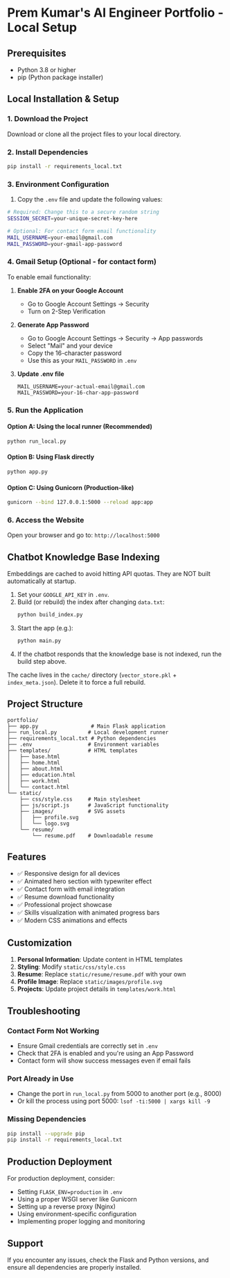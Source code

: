 # Prem Kumar's AI Engineer Portfolio - Local Setup

## Prerequisites
- Python 3.8 or higher
- pip (Python package installer)

## Local Installation & Setup

### 1. Download the Project
Download or clone all the project files to your local directory.

### 2. Install Dependencies
```bash
pip install -r requirements_local.txt
```

### 3. Environment Configuration
1. Copy the `.env` file and update the following values:

```bash
# Required: Change this to a secure random string
SESSION_SECRET=your-unique-secret-key-here

# Optional: For contact form email functionality
MAIL_USERNAME=your-email@gmail.com
MAIL_PASSWORD=your-gmail-app-password
```

### 4. Gmail Setup (Optional - for contact form)
To enable email functionality:

1. **Enable 2FA on your Google Account**
   - Go to Google Account Settings → Security
   - Turn on 2-Step Verification

2. **Generate App Password**
   - Go to Google Account Settings → Security → App passwords
   - Select "Mail" and your device
   - Copy the 16-character password
   - Use this as your `MAIL_PASSWORD` in `.env`

3. **Update .env file**
   ```
   MAIL_USERNAME=your-actual-email@gmail.com
   MAIL_PASSWORD=your-16-char-app-password
   ```

### 5. Run the Application

#### Option A: Using the local runner (Recommended)
```bash
python run_local.py
```

#### Option B: Using Flask directly
```bash
python app.py
```

#### Option C: Using Gunicorn (Production-like)
```bash
gunicorn --bind 127.0.0.1:5000 --reload app:app
```

### 6. Access the Website
Open your browser and go to: `http://localhost:5000`

## Chatbot Knowledge Base Indexing
Embeddings are cached to avoid hitting API quotas. They are NOT built automatically at startup.

1. Set your `GOOGLE_API_KEY` in `.env`.
2. Build (or rebuild) the index after changing `data.txt`:
   ```bash
   python build_index.py
   ```
3. Start the app (e.g.):
   ```bash
   python main.py
   ```
4. If the chatbot responds that the knowledge base is not indexed, run the build step above.

The cache lives in the `cache/` directory (`vector_store.pkl` + `index_meta.json`). Delete it to force a full rebuild.

## Project Structure
```
portfolio/
├── app.py                 # Main Flask application
├── run_local.py          # Local development runner
├── requirements_local.txt # Python dependencies
├── .env                  # Environment variables
├── templates/            # HTML templates
│   ├── base.html
│   ├── home.html
│   ├── about.html
│   ├── education.html
│   ├── work.html
│   └── contact.html
└── static/
    ├── css/style.css     # Main stylesheet
    ├── js/script.js      # JavaScript functionality
    ├── images/           # SVG assets
    │   ├── profile.svg
    │   └── logo.svg
    └── resume/
        └── resume.pdf    # Downloadable resume
```

## Features
- ✅ Responsive design for all devices
- ✅ Animated hero section with typewriter effect
- ✅ Contact form with email integration
- ✅ Resume download functionality
- ✅ Professional project showcase
- ✅ Skills visualization with animated progress bars
- ✅ Modern CSS animations and effects

## Customization
1. **Personal Information**: Update content in HTML templates
2. **Styling**: Modify `static/css/style.css`
3. **Resume**: Replace `static/resume/resume.pdf` with your own
4. **Profile Image**: Replace `static/images/profile.svg`
5. **Projects**: Update project details in `templates/work.html`

## Troubleshooting

### Contact Form Not Working
- Ensure Gmail credentials are correctly set in `.env`
- Check that 2FA is enabled and you're using an App Password
- Contact form will show success messages even if email fails

### Port Already in Use
- Change the port in `run_local.py` from 5000 to another port (e.g., 8000)
- Or kill the process using port 5000: `lsof -ti:5000 | xargs kill -9`

### Missing Dependencies
```bash
pip install --upgrade pip
pip install -r requirements_local.txt
```

## Production Deployment
For production deployment, consider:
- Setting `FLASK_ENV=production` in `.env`
- Using a proper WSGI server like Gunicorn
- Setting up a reverse proxy (Nginx)
- Using environment-specific configuration
- Implementing proper logging and monitoring

## Support
If you encounter any issues, check the Flask and Python versions, and ensure all dependencies are properly installed.